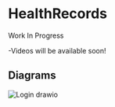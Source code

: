 # HealthRecords

Work In Progress

-Videos will be available soon!

## Diagrams

![Login drawio](https://user-images.githubusercontent.com/70611110/148664506-9519e9a0-a256-4761-8b96-8636023ff450.png)
